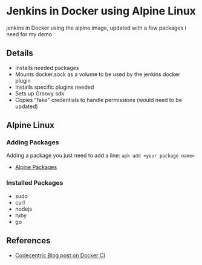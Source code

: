 # Jenkins in Docker using Alpine Linux
jenkins in Docker using the alpine image, updated with a few packages i need for my demo


## Details

* Installs needed packages
* Mounts docker.sock as a volume to be used by the jenkins docker plugin
* Installs specific plugins needed
* Sets up Groovy sdk 
* Copies "fake" credentials to handle permissions (would need to be updated)

## Alpine Linux

### Adding Packages

Adding a package you just need to add a line: ` apk add <your package name> `
    
* [Alpine Packages](http://pkgs.alpinelinux.org/packages)

### Installed Packages

* sudo
* curl 
* nodejs 
* ruby 
* go 

## References

* [Codecentric Blog post on Docker CI](https://blog.codecentric.de/en/2015/10/continuous-integration-platform-using-docker-container-jenkins-sonarqube-nexus-gitlab)

